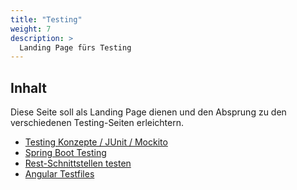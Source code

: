 ```yaml
---
title: "Testing"
weight: 7
description: >
  Landing Page fürs Testing
---
```


## Inhalt

Diese Seite soll als Landing Page dienen und den Absprung zu den verschiedenen Testing-Seiten erleichtern.

- [Testing Konzepte / JUnit / Mockito](../../../../docs/java/java-testing/)
- [Spring Boot Testing](../java/spring-framework/spring-boot-testing/10_spring-boot-testing)
- [Rest-Schnittstellen testen](../java/spring-framework/rest-endpoints/09_java-rest-testing)
- [Angular Testfiles](../../../../docs/web/angular/02_7_angular_unit_test/)
